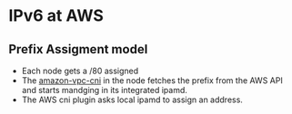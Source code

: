 # IPv6 at AWS

## Prefix Assigment model

- Each node gets a /80 assigned
- The [amazon-vpc-cni](https://github.com/aws/amazon-vpc-cni-k8s/blob/e864016e80cb311bb2f8fc4338ef79e9b3a53e47/pkg/ipamd/ipamd.go) in the node fetches the prefix from the AWS API and starts mandging in its integrated ipamd.
- The AWS cni plugin asks local ipamd to assign an address. 
